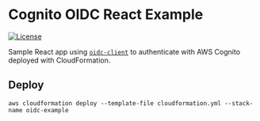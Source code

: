 # Cognito OIDC React Example

[![License](http://img.shields.io/:license-mit-blue.svg)](https://github.com/anttiviljami/cognito-oidc-react-example/blob/master/LICENSE)

Sample React app using [`oidc-client`](https://github.com/IdentityModel/oidc-client-js) to authenticate with AWS Cognito deployed with CloudFormation.

## Deploy

```
aws cloudformation deploy --template-file cloudformation.yml --stack-name oidc-example
```
